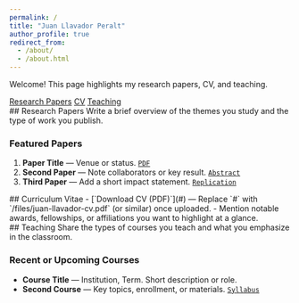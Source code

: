 ```yaml
---
permalink: /
title: "Juan Llavador Peralt"
author_profile: true
redirect_from: 
  - /about/
  - /about.html
---
```


<!-- TODO: Replace this sentence with a one-line introduction (e.g., "PhD candidate in Economics at ..."). -->
Welcome! This page highlights my research papers, CV, and teaching.

<div class="quick-links">
  <a class="btn" href="#research-papers">Research Papers</a>
  <a class="btn" href="#cv">CV</a>
  <a class="btn" href="#teaching">Teaching</a>
</div>

<!-- TIP: Update your headshot by replacing `profile.png` in `images/` and pointing `_config.yml > author.avatar` to the new file. -->

<section id="research-papers" class="section-block" markdown="1">
## Research Papers
<!-- TODO: Keep a short blurb (1-2 sentences) describing your research focus. -->
Write a brief overview of the themes you study and the type of work you publish.

### Featured Papers
<!-- TODO: List 3–4 representative publications or working papers. Link to PDFs or journals if available. -->
1. **Paper Title** — Venue or status. [`PDF`](#)
2. **Second Paper** — Note collaborators or key result. [`Abstract`](#)
3. **Third Paper** — Add a short impact statement. [`Replication`](#)

<!-- TIP: For a full list, edit the files in `_publications/` and set `published: true` when ready. -->
</section>

<section id="cv" class="section-block" markdown="1">
## Curriculum Vitae
<!-- TODO: Upload your CV to `files/` or `assets/` and update the link below. -->
- [`Download CV (PDF)`](#) — Replace `#` with `/files/juan-llavador-cv.pdf` (or similar) once uploaded.
- Mention notable awards, fellowships, or affiliations you want to highlight at a glance.
</section>

<section id="teaching" class="section-block" markdown="1">
## Teaching
<!-- TODO: Summarize your teaching interests or philosophy in 2-3 sentences. -->
Share the types of courses you teach and what you emphasize in the classroom.

### Recent or Upcoming Courses
<!-- TODO: Use `_teaching/` entries for more detail; list highlights here. -->
- **Course Title** — Institution, Term. Short description or role.
- **Second Course** — Key topics, enrollment, or materials. [`Syllabus`](#)
</section>

<!-- OPTIONAL: Add sections for contact information or office hours if needed. Keep the page minimal otherwise. -->
